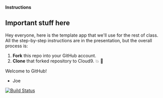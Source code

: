 **Instructions**

## Important stuff here
Hey everyone, here is the template app that we'll use for the rest of class. All the step-by-step instructions are in the presentation, but the overall process is:

1. **Fork** this repo into your GitHub account. 
2. **Clone** that forked repository to Cloud9. 
:boom: :poop:

Welcome to GitHub!
- Joe

[![Build Status](https://travis-ci.org/joewadcan/demoapp.svg?branch=master)](https://travis-ci.org/joewadcan/demoapp)

